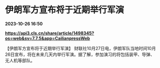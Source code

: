 # 伊朗军方宣布将于近期举行军演

**2023-10-26 16:50**

**https://api3.cls.cn/share/article/1498345?os=web&sv=7.7.5&app=CailianpressWeb**

【伊朗军方宣布将于近期举行军演】 财联社10月27日电，伊朗军队当地时间10月26日宣布，将在未来几天内举行军演。据了解，参加演习的将包括装甲、导弹、无人机等部队。